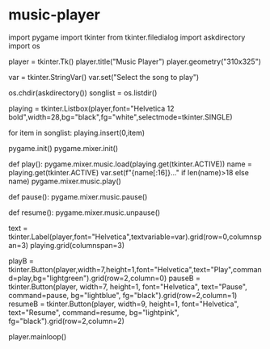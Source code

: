 # music-player
import pygame
import tkinter
from tkinter.filedialog import askdirectory
import os

player = tkinter.Tk()
player.title("Music Player")
player.geometry("310x325")

var = tkinter.StringVar()
var.set("Select the song to play")

os.chdir(askdirectory())
songlist = os.listdir()

playing = tkinter.Listbox(player,font="Helvetica 12 bold",width=28,bg="black",fg="white",selectmode=tkinter.SINGLE)

for item in songlist:
    playing.insert(0,item)

pygame.init()
pygame.mixer.init()

def play():
    pygame.mixer.music.load(playing.get(tkinter.ACTIVE))
    name = playing.get(tkinter.ACTIVE)
    var.set(f"{name[:16]}..." if len(name)>18 else name)
    pygame.mixer.music.play()

def pause():
    pygame.mixer.music.pause()

def resume():
    pygame.mixer.music.unpause()

text = tkinter.Label(player,font="Helvetica",textvariable=var).grid(row=0,columnspan=3)
playing.grid(columnspan=3)

playB = tkinter.Button(player,width=7,height=1,font="Helvetica",text="Play",command=play,bg="lightgreen").grid(row=2,column=0)
pauseB = tkinter.Button(player, width=7, height=1, font="Helvetica", text="Pause", command=pause, bg="lightblue", fg="black").grid(row=2,column=1)
resumeB = tkinter.Button(player, width=9, height=1, font="Helvetica", text="Resume", command=resume, bg="lightpink", fg="black").grid(row=2,column=2)

player.mainloop()
